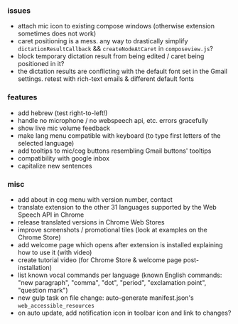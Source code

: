 ### issues

- attach mic icon to existing compose windows (otherwise extension sometimes does not work)
- caret positioning is a mess. any way to drastically simplify `dictationResultCallback` && `createNodeAtCaret` in `composeview.js`?
 - block temporary dictation result from being edited / caret being positioned in it?
- the dictation results are conflicting with the default font set in the Gmail settings. retest with rich-text emails & different default fonts

### features

- add hebrew (test right-to-left!)
- handle no microphone / no webspeech api, etc. errors gracefully
- show live mic volume feedback
- make lang menu compatible with keyboard (to type first letters of the selected language)
- add tooltips to mic/cog buttons resembling Gmail buttons' tooltips
- compatibility with google inbox
- capitalize new sentences

### misc

- add about in cog menu with version number, contact
- translate extension to the other 31 languages supported by the Web Speech API in Chrome
- release translated versions in Chrome Web Stores
- improve screenshots / promotional tiles (look at examples on the Chrome Store)
- add welcome page which opens after extension is installed explaining how to use it (with video)
- create tutorial video (for Chrome Store & welcome page post-installation)
- list known vocal commands per language (known English commands: "new paragraph", "comma", "dot", "period", "exclamation point", "question mark")
- new gulp task on file change: auto-generate manifest.json's `web_accessible_resources`
- on auto update, add notification icon in toolbar icon and link to changes?